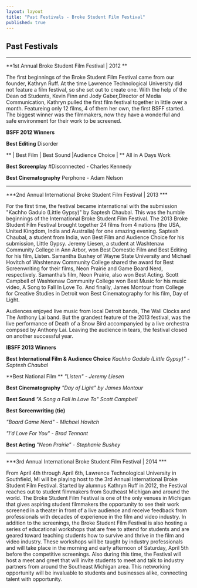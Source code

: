 ```yaml
---
layout: layout
title: "Past Festivals - Broke Student Film Festival"
published: true
---
```



## **Past Festivals**

****
**1st Annual Broke Student Film Festival | 2012 **

The first beginnings of the Broke Student Film Festival came from our founder, Kathryn Ruff. At the time Lawrence Technological University did not feature a film festival, so she set out to create one. With the help of the Dean od Students, Kevin Finn and Jody Gaber,Director of Media Communication, Kathryn pulled the first film festival together in little over a month. Featureing only 12 films, 4 of them her own, the first BSFF started. The biggest winner was the filmmakers, now they have a wonderful and safe environment for their work to be screened. 

**BSFF 2012 Winners**


**Best Editing**
Disorder


** | Best Film | Best Sound |Audience Choice |  **
All in A Days Work


**Best Screenplay**
#Disconnected - Charles Kennedy


**Best Cinematography** 
Perphone - Adam Nelson






****
***2nd Annual International Broke Student Film Festival | 2013 ***

For the first time, the festival became international with the submission "Kachho Gadulo (Little Gypsy)"  by Saptesh Chaubal. This was the humble beginnings of the International Broke Student Film Festival. The 2013 Broke Student Film Festival brought together 24 films from 4 nations (the USA, United Kingdom, India and Australia) for one amazing evening.  Saptesh Chaubal, a student from India, won Best Film and Audience Choice for his submission, Little Gypsy.  Jeremy Liesen, a student at Washtenaw Community College in Ann Arbor, won Best Domestic Film and Best Editing for his film, Listen.  Samantha Bushey of Wayne State University and Michael Hovitch of Washtenaw Community College shared the award for Best Screenwriting for their films, Neon Prairie and Game Board Nerd, respectively.  Samantha’s film, Neon Prairie, also won Best Acting.  Scott Campbell of Washtenaw Community College won Best Music for his music video, A Song to Fall In Love To.  And finally, James Montour from College for Creative Studies in Detroit won Best Cinematography for his film, Day of Light. 

Audiences enjoyed live music from local Detroit bands, The Wall Clocks and The Anthony Lai band. But the grandest feature of the 2013 festival, was the live performance of Death of a Snow Bird accompanyied by a live orchestra compsed by Anthony Lai. Leaving the audience in tears, the festival closed on another successful year. 


**IBSFF 2013 Winners**



**Best International Film & Audience Choice**
_Kachho Gadulo (Little Gypsy)" - Saptesh Chaubal_




**Best National Film **
_"Listen" - Jeremy Liesen_





**Best Cinematography**
_"Day of Light" by James Montour_




**Best Sound**
_"A Song a Fall in Love To" Scott Campbell_




**Best Screenwriting (tie)**

_"Board Game Nerd" - Michael Hovitch_


_"I'd Love For You" - Brad Tennant_



**Best Acting**
_"Neon Prairie" - Stephanie Bushey_



****
***3rd Annual International Broke Student Film Festival | 2014 ***

From April 4th through April 6th, Lawrence Technological University in Southfield, MI will be playing host to the 3rd Annual International Broke Student Film Festival.  Started by alumnus Kathryn Ruff in 2012, the Festival reaches out to student filmmakers from Southeast Michigan and around the world.  The Broke Student Film Festival is one of the only venues in Michigan that gives aspiring student filmmakers the opportunity to see their work screened in a theater in front of a live audience and receive feedback from professionals with decades of experience in the film and video industry.
In addition to the screenings, the Broke Student Film Festival is also hosting a series of educational workshops that are free to attend for students and are geared toward teaching students how to survive and thrive in the film and video industry.  These workshops will be taught by industry professionals and will take place in the morning and early afternoon of Saturday, April 5th before the competitive screenings.  Also during this time, the Festival will host a meet and greet that will invite students to meet and talk to industry partners from around the Southeast Michigan area.  This networking opportunity will be invaluable to students and businesses alike, connecting talent with opportunity.
